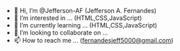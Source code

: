 - 👋 Hi, I’m @Jefferson-AF (Jefferson A. Fernandes)
- 👀 I’m interested in ... (HTML,CSS,JavaScript)
- 🌱 I’m currently learning ... (HTML,CSS,JavaScript)
- 💞️ I’m looking to collaborate on ...
- 📫 How to reach me ... (fernandesjeff5000@gmail.com)
